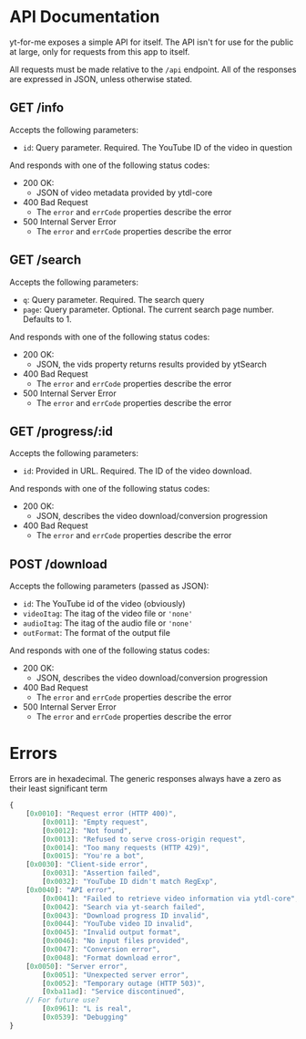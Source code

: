 # API Documentation

yt-for-me exposes a simple API for itself. The API isn't for use for the public at large, only for requests from this app to itself.

All requests must be made relative to the `/api` endpoint.
All of the responses are expressed in JSON, unless otherwise stated.

## GET /info

Accepts the following parameters:
- `id`: Query parameter. Required. The YouTube ID of the video in question

And responds with one of the following status codes:

- 200 OK:
    - JSON of video metadata provided by ytdl-core
- 400 Bad Request
    - The `error` and `errCode` properties describe the error
- 500 Internal Server Error
    - The `error` and `errCode` properties describe the error


## GET /search

Accepts the following parameters:
- `q`: Query parameter. Required. The search query
- `page`: Query parameter. Optional. The current search page number. Defaults to 1. 

And responds with one of the following status codes:

- 200 OK:
    - JSON, the vids property returns results provided by ytSearch
- 400 Bad Request
    - The `error` and `errCode` properties describe the error
- 500 Internal Server Error
    - The `error` and `errCode` properties describe the error

## GET /progress/:id

Accepts the following parameters:
- `id`: Provided in URL. Required. The ID of the video download.

And responds with one of the following status codes:

- 200 OK:
    - JSON, describes the video download/conversion progression
- 400 Bad Request
    - The `error` and `errCode` properties describe the error

## POST /download

Accepts the following parameters (passed as JSON):
- `id`: The YouTube id of the video (obviously)
- `videoItag`: The itag of the video file or `'none'`
- `audioItag`: The itag of the audio file or `'none'`
- `outFormat`: The format of the output file

And responds with one of the following status codes:

- 200 OK:
    - JSON, describes the video download/conversion progression
- 400 Bad Request
    - The `error` and `errCode` properties describe the error
- 500 Internal Server Error
    - The `error` and `errCode` properties describe the error



# Errors

Errors are in hexadecimal. The generic responses always have a zero as their least significant term

```js
{
    [0x0010]: "Request error (HTTP 400)",
        [0x0011]: "Empty request",
        [0x0012]: "Not found",
        [0x0013]: "Refused to serve cross-origin request",
        [0x0014]: "Too many requests (HTTP 429)",
        [0x0015]: "You're a bot",
    [0x0030]: "Client-side error",
        [0x0031]: "Assertion failed",
        [0x0032]: "YouTube ID didn't match RegExp",
    [0x0040]: "API error",
        [0x0041]: "Failed to retrieve video information via ytdl-core",
        [0x0042]: "Search via yt-search failed",
        [0x0043]: "Download progress ID invalid",
        [0x0044]: "YouTube video ID invalid",
        [0x0045]: "Invalid output format",
        [0x0046]: "No input files provided",
        [0x0047]: "Conversion error",
        [0x0048]: "Format download error",
    [0x0050]: "Server error",
        [0x0051]: "Unexpected server error",
        [0x0052]: "Temporary outage (HTTP 503)",
        [0xba11ad]: "Service discontinued",
    // For future use?
        [0x0961]: "L is real",
        [0x0539]: "Debugging"
}
```
